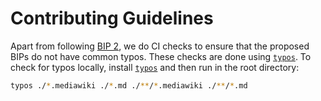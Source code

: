 # Contributing Guidelines

Apart from following [BIP 2](./bip-0002.mediawiki),
we do CI checks to ensure that the proposed BIPs do not have common typos.
These checks are done using [`typos`](https://github.com/crate-ci/typos).
To check for typos locally,
install [`typos`](https://github.com/crate-ci/typos)
and then run in the root directory:

```bash
typos ./*.mediawiki ./*.md ./**/*.mediawiki ./**/*.md
```
